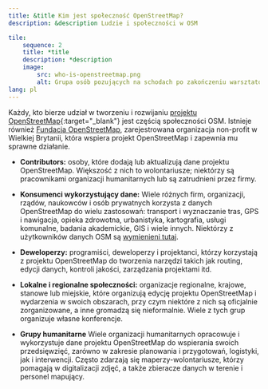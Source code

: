 ```yaml
---
title: &title Kim jest społeczność OpenStreetMap?
description: &description Ludzie i społeczności w OSM

tile:
    sequence: 2
    title: *title 
    description: *description
    image:
        src: who-is-openstreetmap.png
        alt: Grupa osób pozujących na schodach po zakończeniu warsztatów z mapowania
lang: pl
---
```


Każdy, kto bierze udział w tworzeniu i rozwijaniu
[projektu OpenStreetMap](https://openstreetmap.org){:target="_blank"} jest częścią społeczności OSM. Istnieje również [Fundacja OpenStreetMap](/about-osm-community/osm-foundation.md), zarejestrowana organizacja non-profit w Wielkiej Brytanii, która wspiera projekt OpenStreetMap i zapewnia mu sprawne działanie.

* **Contributors:** osoby, które dodają lub aktualizują dane projektu OpenStreetMap. Większość z nich to wolontariusze; niektórzy są pracownikami organizacji humanitarnych lub są zatrudnieni przez firmy.

* **Konsumenci wykorzystujący dane:** Wiele różnych firm, organizacji, rządów, naukowców i osób prywatnych korzysta z danych OpenStreetMap do wielu zastosowań: transport i wyznaczanie tras, GPS i nawigacja, opieka zdrowotna, urbanistyka, kartografia, usługi komunalne, badania akademickie, GIS i wiele innych. Niektórzy z użytkowników danych OSM są [wymienieni tutaj](/about-osm-community/consumers.md).

* **Deweloperzy:** programiści, deweloperzy i projektanci, którzy korzystają z projektu OpenStreetMap do tworzenia narzędzi takich jak routing, edycji danych, kontroli jakości, zarządzania projektami itd.

* **Lokalne i regionalne społeczności:** organizacje regionalne, krajowe, stanowe lub miejskie, które organizują edycję projektu OpenStreetMap i wydarzenia w swoich obszarach, przy czym niektóre z nich są oficjalnie zorganizowane, a inne gromadzą się nieformalnie. Wiele z tych grup organizuje własne konferencje.

* **Grupy humanitarne** Wiele organizacji humanitarnych opracowuje i wykorzystuje dane projektu OpenStreetMap do wspierania swoich przedsięwzięć, zarówno w zakresie planowania i przygotowań, logistyki, jak i interwencji. Często zdarzają się maperzy-wolontariusze, którzy pomagają w digitalizacji zdjęć, a także zbieracze danych w terenie i personel mapujący.
